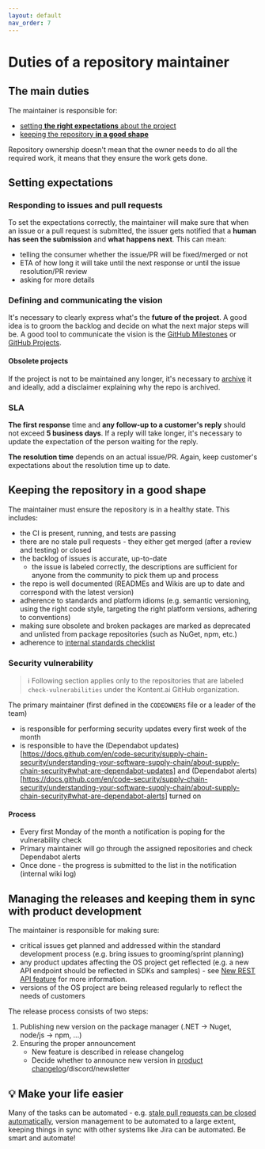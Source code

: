 ```yaml
---
layout: default
nav_order: 7
---
```


# Duties of a repository maintainer
## The main duties
The maintainer is responsible for:
- [setting **the right expectations** about the project](#setting-expectations)
- [keeping the repository **in a good shape**](#keeping-the-repository-in-a-good-shape)

Repository ownership doesn't mean that the owner needs to do all the required work, it means that they ensure the work gets done.

## Setting expectations
### Responding to issues and pull requests
To set the expectations correctly, the maintainer will make sure that when an issue or a pull request is submitted, the issuer gets notified that a **human has seen the submission** and **what happens next**. This can mean:
  - telling the consumer whether the issue/PR will be fixed/merged or not
  - ETA of how long it will take until the next response or until the issue resolution/PR review
  - asking for more details

### Defining and communicating the vision
It's necessary to clearly express what's the **future of the project**. A good idea is to groom the backlog and decide on what the next major steps will be. A good tool to communicate the vision is the [GitHub Milestones](https://docs.github.com/en/github/managing-your-work-on-github/about-milestones) or [GitHub Projects](https://github.com/features/project-management/).

#### Obsolete projects
If the project is not to be maintained any longer, it's necessary to [archive](https://docs.github.com/en/github/creating-cloning-and-archiving-repositories/archiving-a-github-repository) it and ideally, add a disclaimer explaining why the repo is archived.

### SLA
**The first response** time and **any follow-up to a customer's reply** should not exceed **5 business days**. If a reply will take longer, it's necessary to update the expectation of the person waiting for the reply.

**The resolution time** depends on an actual issue/PR. Again, keep customer's expectations about the resolution time up to date.

## Keeping the repository in a good shape
The maintainer must ensure the repository is in a healthy state. This includes:
- the CI is present, running, and tests are passing
- there are no stale pull requests - they either get merged (after a review and testing) or closed
- the backlog of issues is accurate, up-to-date
  - the issue is labeled correctly, the descriptions are sufficient for anyone from the community to pick them up and process
- the repo is well documented (READMEs and Wikis are up to date and correspond with the latest version)
- adherence to standards and platform idioms (e.g. semantic versioning, using the right code style, targeting the right platform versions, adhering to conventions)
- making sure obsolete and broken packages are marked as deprecated and unlisted from package repositories (such as NuGet, npm, etc.)
- adherence to [internal standards checklist](Checklist-for-publishing-a-new-OS-project)

### Security vulnerability

> ℹ Following section applies only to the repositories that are labeled `check-vulnerabilities` under the Kontent.ai GitHub organization.

The primary maintainer (first defined in the `CODEOWNERS` file or a leader of the team)
- is responsible for performing security updates every first week of the month
- is responsible to have the (Dependabot updates)[https://docs.github.com/en/code-security/supply-chain-security/understanding-your-software-supply-chain/about-supply-chain-security#what-are-dependabot-updates] and (Dependabot alerts)[https://docs.github.com/en/code-security/supply-chain-security/understanding-your-software-supply-chain/about-supply-chain-security#what-are-dependabot-alerts] turned on

#### Process
- Every first Monday of the month a notification is poping for the vulnerability check
- Primary maintainer will go through the assigned repositories and check Dependabot alerts
- Once done - the progress is submitted to the list in the notification (internal wiki log)

## Managing the releases and keeping them in sync with product development
The maintainer is responsible for making sure:
- critical issues get planned and addressed within the standard development process (e.g. bring issues to grooming/sprint planning)
- any product updates affecting the OS project get reflected (e.g. a new API endpoint should be reflected in SDKs and samples) - see [New REST API feature](https://github.com/kontent-ai/.github/wiki/New-REST-API-feature) for more information.
- versions of the OS project are being released regularly to reflect the needs of customers

The release process consists of two steps:

1. Publishing new version on the package manager (.NET -> Nuget, node/js -> npm, ...)
1. Ensuring the proper announcement
    * New feature is described in release changelog
    * Decide whether to announce new version in [product changelog](https://docs.kontent.ai/changelog/product-changelog)/discord/newsletter

## 💡 Make your life easier
Many of the tasks can be automated - e.g. [stale pull requests can be closed automatically](https://probot.github.io/apps/stale/), version management to be automated to a large extent, keeping things in sync with other systems like Jira can be automated. Be smart and automate!

